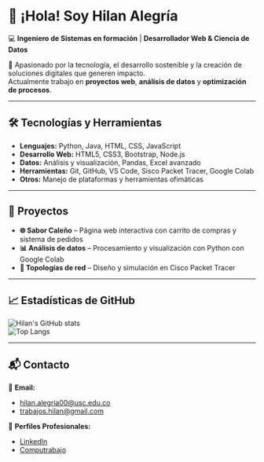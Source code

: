 # 👋 ¡Hola! Soy Hilan Alegría  

💻 **Ingeniero de Sistemas en formación** | **Desarrollador Web & Ciencia de Datos**  

🎯 Apasionado por la tecnología, el desarrollo sostenible y la creación de soluciones digitales que generen impacto.  
Actualmente trabajo en **proyectos web**, **análisis de datos** y **optimización de procesos**.

---

## 🛠 Tecnologías y Herramientas
- **Lenguajes:** Python, Java, HTML, CSS, JavaScript  
- **Desarrollo Web:** HTML5, CSS3, Bootstrap, Node.js  
- **Datos:** Análisis y visualización, Pandas, Excel avanzado  
- **Herramientas:** Git, GitHub, VS Code, Sisco Packet Tracer, Google Colab
- **Otros:** Manejo de plataformas y herramientas ofimáticas  

---

## 📂 Proyectos
- **🌐 Sabor Caleño** – Página web interactiva con carrito de compras y sistema de pedidos  
- **📊 Análisis de datos** – Procesamiento y visualización con Python con Google Colab
- **📡 Topologías de red** – Diseño y simulación en Cisco Packet Tracer  

---

## 📈 Estadísticas de GitHub
![Hilan's GitHub stats](https://github-readme-stats.vercel.app/api?username=hilanalegria&show_icons=true&theme=tokyonight)  
![Top Langs](https://github-readme-stats.vercel.app/api/top-langs/?username=hilanalegria&layout=compact&theme=tokyonight)  

---

## 📬 Contacto
📧 **Email:**  
- hilan.alegria00@usc.edu.co  
- trabajos.hilan@gmail.com  

🔗 **Perfiles Profesionales:**  
- [LinkedIn](https://www.linkedin.com/in/hilan-alegria-yate-07063629a)  
- [Computrabajo](https://candidato.co.computrabajo.com/candidate/home)  
